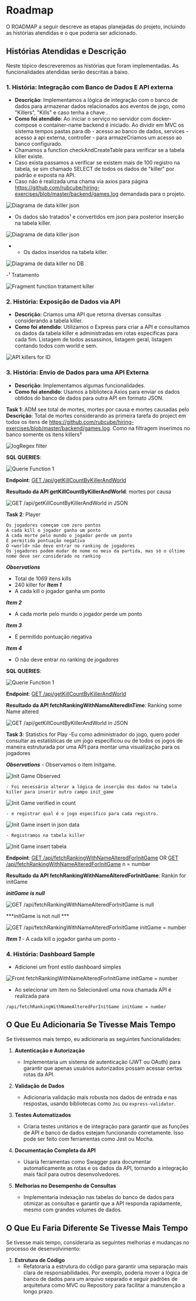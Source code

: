# Roadmap

O ROADMAP a seguir descreve as etapas planejadas do projeto, incluindo as histórias atendidas e o que poderia ser adicionado.

## Histórias Atendidas e Descrição

Neste tópico descreveremos as histórias que foram implementadas. As funcionalidades atendidas serão descritas a baixo. 

### 1. **História: Integração com Banco de Dados E API externa**
   - **Descrição**: Implementamos a lógica de integração com o banco de dados para armazenar dados relacionados aos eventos de jogo, como "Killers", "Kills" e caso tenha a chave <world>.
   - **Como foi atendido**: Ao iniciar o serviço no servidor com docker-compose o container-name backend é iniciado. Ao dividir em MVC os sistema tempos pastas para db - acesso ao banco de dados, services - acesso a api externa, controller - para armazeCriamos um acesso ao banco configurado.
   - Chamamos a function checkAndCreateTable para verificar se a tabela killer existe. 
   - Caso exista passamos a verificar se existem mais de 100 registro na tabela, se sim chamado SELECT de todos os dados de "killer" por padrão e exposta na API.
   - Caso não é realizada uma chama via axios para página https://github.com/rubcube/hiring-exercises/blob/master/backend/games.log demandada para o projeto. 
   
   ![Diagrama de data killer json ](./services/images/roadmap/roadmap_4.PNG)
   
   - Os dados são tratados¹ e convertidos em json para posterior inserção na tabela killer.
   
   ![Diagrama de data killer json ](./services/images/roadmap/roadmap_2.PNG)
   
   - - Os dados inseridos na tabela killer.
   
   ![Diagrama de data killer no DB ](./services/images/roadmap/roadmap_1.PNG)

   -¹ Tratamento 
   
   ![Fragment function tratament killer ](./services/images/roadmap/roadmap_3.PNG)

### 2. **História: Exposição de Dados via API**
   - **Descrição**: Criamos uma API que retorna diversas consultas considerando a tabela killer.
   - **Como foi atendido**: Utilizamos o Express para criar a API e consultamos os dados da tabela killer e administradas em rotas especificas para cada fim. Listagem de todos assassinos, listagem geral, listagem contando todos com world e sem.
   
   ![API killers for ID ](./services/images/roadmap/roadmap_5.PNG)

### 3. **História: Envio de Dados para uma API Externa**
   - **Descrição**: Implementamos algumas funcionalidades.
   - **Como foi atendido**: Usamos a biblioteca Axios para enviar os dados obtidos do banco de dados para outra API em formato JSON.

   **Task 1**: ADM see total de mortes, mortes por causa e mortes causadas pelo <world>
   **Descrição**: Total de mortes considerando as primeira tarefa do project em todos os itens de https://github.com/rubcube/hiring-exercises/blob/master/backend/games.log. Como na filtragem inserimos no banco somente os itens killers²
   
   ![logRegex filter ](./services/images/roadmap/roadmap_7.1.PNG)
   
   **SQL QUERIES**: 
   
   ![Querie Function 1 ](./services/images/roadmap/roadmap_7.PNG)

   **Endpoint**: [GET /api/getKillCountByKillerAndWorld](http://localhost:3000/api/getKillCountByKillerAndWorld)


   **Resultado da API getKillCountByKillerAndWorld**: mortes por causa

   ![GET /api/getKillCountByKillerAndWorld in JSON](./services/images/roadmap/roadmap_87.PNG)


   **Task 2**: Player <world>
 
   ```
   Os jogadores começam com zero pontos
   A cada kill o jogador ganha um ponto
   A cada morte pelo mundo o jogador perde um ponto
   É permitido pontuação negativa
   O <world> não deve entrar no ranking de jogadores
   Os jogadores podem mudar de nome no meio da partida, mas só o último nome deve ser considerado no ranking
   ```
   ***Observations***
   - Total de 1069 itens kills
   - 240 killer for <world> 
   ***Item 1***
   - A cada kill o jogador ganha um ponto
   
   ***Item 2***
   - A cada morte pelo mundo o jogador perde um ponto
 
   ***Item 3***
   - É permitido pontuação negativa
  
   ***Item  4***
   - O <world> não deve entrar no ranking de jogadores
  
   **SQL QUERIES**: 
      
   ![Querie Function 1 ](./services/images/roadmap/roadmap_89.PNG)

   **Endpoint**: [GET /api/getKillCountByKillerAndWorld](http://localhost:3000/api/fetchRankingWithNameAlteredInTime)


   **Resultado da API fetchRankingWithNameAlteredInTime**: Ranking some Name altered

   ![GET /api/getKillCountByKillerAndWorld in JSON](./services/images/roadmap/roadmap_890.PNG)


   **Task 3**: Statistics for Play<world>
   -Eu como administrador do jogo, quero poder consultar as estatísticas de um jogo específicou ou de todos os jogos de maneira estruturada por uma API para montar uma visualização para os jogadores

   ***Observations***
    - Observamos o item Initgame.
    
   ![Init Game Observed  ](./services/images/roadmap/roadmap_891.PNG)
  
    - Foi necessário alterar a lógica de inserção dos dados na tabela killer para inserir outro campo init_game 
     
   ![Init Game verified in count  ](./services/images/roadmap/roadmap_8912.PNG)

    - e registrar qual é o jogo específico para cada registro.
     
   ![Init Game insert in json data  ](./services/images/roadmap/roadmap_8913.PNG)
  
    - Registramos na tabela killer 

   ![Init Game insert tabela  ](./services/images/roadmap/roadmap_8915.PNG)



   **Endpoint**: [GET /api/fetchRankingWithNameAlteredForInitGame](http://localhost:3000/api/fetchRankingWithNameAlteredForInitGame)
   OR
            [GET /api/fetchRankingWithNameAlteredForInitGame](http://localhost:3000/api/fetchRankingWithNameAlteredForInitGame?initGame=n) n = number

   **Resultado da API fetchRankingWithNameAlteredForInitGame**: Rankin for initGame

   ***initGame is null***

   ![GET /api/fetchRankingWithNameAlteredForInitGame is null ](./services/images/roadmap/roadmap_89170.PNG)

   ***initGame is not null ***

   ![GET /api/fetchRankingWithNameAlteredForInitGame initGame = number ](./services/images/roadmap/roadmap_89171.PNG)   

   ***Item 1***
    - A cada kill o jogador ganha um ponto
    - 
   ### 4. **História: Dashboard Sample** 
   - Adicionei um front estilo dashboard simples

   ![Front fetchRankingWithNameAlteredForInitGame initGame = number ](./services/images/roadmap/roadmap_89172.PNG)  
   
   - Ao selecionar um item no Selecionável uma nova chamada API é realizada para
   ```
   /api/fetchRankingWithNameAlteredForInitGame initGame = number
   ```


## O Que Eu Adicionaria Se Tivesse Mais Tempo

Se tivéssemos mais tempo, eu adicionaria as seguintes funcionalidades:

1. **Autenticação e Autorização**
   - Implementaria um sistema de autenticação (JWT ou OAuth) para garantir que apenas usuários autorizados possam acessar certas rotas da API.

2. **Validação de Dados**
   - Adicionaria validação mais robusta nos dados de entrada e nas respostas, usando bibliotecas como `Joi` ou `express-validator`.

3. **Testes Automatizados**
   - Criaria testes unitários e de integração para garantir que as funções de API e banco de dados estejam funcionando corretamente. Isso pode ser feito com ferramentas como Jest ou Mocha.

4. **Documentação Completa da API**
   - Usaria ferramentas como Swagger para documentar automaticamente as rotas e os dados da API, tornando a integração mais fácil para outros desenvolvedores.

5. **Melhorias no Desempenho de Consultas**
   - Implementaria indexação nas tabelas do banco de dados para otimizar as consultas e garantir que a API responda rapidamente, mesmo com grandes volumes de dados.

## O Que Eu Faria Diferente Se Tivesse Mais Tempo

Se tivesse mais tempo, consideraria as seguintes melhorias e mudanças no processo de desenvolvimento:

1. **Estrutura de Código**
   - Refatoraria a estrutura do código para garantir uma separação mais clara de responsabilidades. Por exemplo, poderia mover a lógica de banco de dados para um arquivo separado e seguir padrões de arquitetura como MVC ou Repository para facilitar a manutenção a longo prazo.
